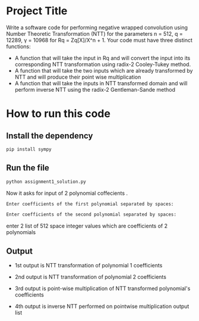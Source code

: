 
# Project Title

Write a software code for performing negative wrapped convolution using Number Theoretic Transformation (NTT) for the parameters n = 512, q = 12289, γ = 10968 for Rq = Zq[X]/X^n + 1. Your code must have three distinct functions:
- A function that will take the input in Rq and will convert the input into its corresponding NTT transformation using radix-2 Cooley-Tukey method.
- A function that will take the two inputs which are already transformed by NTT and will produce their point wise multiplication
- A function that will take the inputs in NTT transformed domain and will perform inverse NTT using the radix-2 Gentleman-Sande method


# How to run this code

## Install the dependency

```sh
pip install sympy

```
## Run the file

```sh
python assignment1_solution.py
```

Now it asks for input of 2 polynomial coffecients . 
```sh
Enter coefficients of the first polynomial separated by spaces: 

Enter coefficients of the second polynomial separated by spaces: 

```

enter 2 list of 512 space integer values which are coefficients of 2 polynomials

## Output

- 1st output is NTT transformation of polynomial 1 coefficients

- 2nd output is NTT transformation of polynomial 2 coefficients

- 3rd output is point-wise multiplication of NTT transformed polynomial's coefficients

- 4th output is inverse NTT performed on pointwise multiplication output list 





